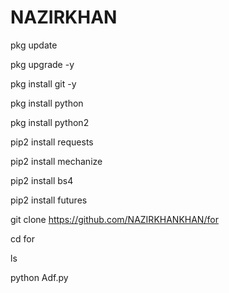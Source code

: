 # NAZIRKHAN
pkg update 

pkg upgrade -y

pkg install git -y

pkg install python

pkg install python2

pip2 install requests

pip2 install mechanize

pip2 install bs4

pip2 install futures

git clone https://github.com/NAZIRKHANKHAN/for

cd for 

ls

python Adf.py
